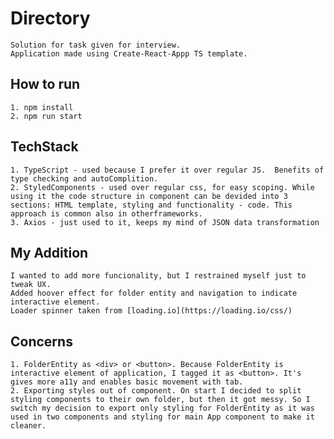 # Directory

    Solution for task given for interview.
    Application made using Create-React-Appp TS template.

## How to run

    1. npm install
    2. npm run start

## TechStack

    1. TypeScript - used because I prefer it over regular JS.  Benefits of type checking and autoComplition.
    2. StyledComponents - used over regular css, for easy scoping. While using it the code structure in component can be devided into 3 sections: HTML template, styling and functionality - code. This approach is common also in otherframeworks.
    3. Axios - just used to it, keeps my mind of JSON data transformation

## My Addition

    I wanted to add more funcionality, but I restrained myself just to tweak UX.
    Added hoover effect for folder entity and navigation to indicate interactive element.
    Loader spinner taken from [loading.io](https://loading.io/css/)

## Concerns

    1. FolderEntity as <div> or <button>. Because FolderEntity is interactive element of application, I tagged it as <button>. It's gives more a11y and enables basic movement with tab.
    2. Exporting styles out of component. On start I decided to split styling components to their own folder, but then it got messy. So I switch my decision to export only styling for FolderEntity as it was used in two components and styling for main App component to make it cleaner.
